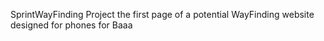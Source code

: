 SprintWayFinding Project
the first page of a potential WayFinding website designed for phones for Baaa
